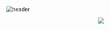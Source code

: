 ![header](https://capsule-render.vercel.app/api?type=wave&color=auto&height=300&section=header&text=capsule%20render&fontSize=90)

<p align="center">
    <a href="https://skillicons.dev">
    <img src="https://skillicons.dev/icons?i=js,java,html,css,react,mysql,eclipse&perline=3" />
  </a>
</p>
